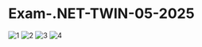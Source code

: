﻿# Exam-.NET-TWIN-05-2025
![1](https://github.com/user-attachments/assets/e1a0413e-3cd6-4287-84b8-6e1af6265076)
![2](https://github.com/user-attachments/assets/f7dae263-e1d7-4028-a88c-2438bab9a138)
![3](https://github.com/user-attachments/assets/44936300-64e3-4d91-8d5d-5d6f2b70f96c)
![4](https://github.com/user-attachments/assets/1be9312b-dea9-40fd-8033-854748995939)
